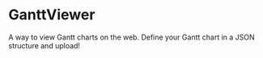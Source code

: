 # GanttViewer
A way to view Gantt charts on the web. Define your Gantt chart in a JSON structure and upload!
